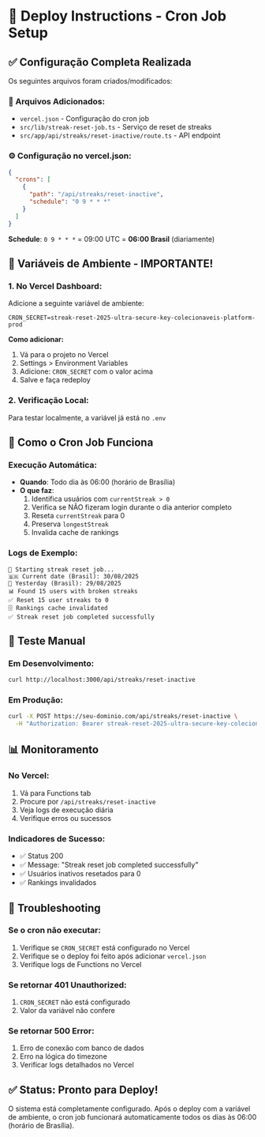 # 🚀 Deploy Instructions - Cron Job Setup

## ✅ Configuração Completa Realizada

Os seguintes arquivos foram criados/modificados:

### 📁 Arquivos Adicionados:
- `vercel.json` - Configuração do cron job
- `src/lib/streak-reset-job.ts` - Serviço de reset de streaks
- `src/app/api/streaks/reset-inactive/route.ts` - API endpoint

### ⚙️ Configuração no vercel.json:
```json
{
  "crons": [
    {
      "path": "/api/streaks/reset-inactive",
      "schedule": "0 9 * * *"
    }
  ]
}
```

**Schedule**: `0 9 * * *` = 09:00 UTC = **06:00 Brasil** (diariamente)

## 🔐 Variáveis de Ambiente - IMPORTANTE!

### 1. No Vercel Dashboard:
Adicione a seguinte variável de ambiente:

```
CRON_SECRET=streak-reset-2025-ultra-secure-key-colecionaveis-platform-prod
```

**Como adicionar:**
1. Vá para o projeto no Vercel
2. Settings > Environment Variables
3. Adicione: `CRON_SECRET` com o valor acima
4. Salve e faça redeploy

### 2. Verificação Local:
Para testar localmente, a variável já está no `.env`

## 🤖 Como o Cron Job Funciona

### Execução Automática:
- **Quando**: Todo dia às 06:00 (horário de Brasília)
- **O que faz**: 
  1. Identifica usuários com `currentStreak > 0`
  2. Verifica se NÃO fizeram login durante o dia anterior completo
  3. Reseta `currentStreak` para 0
  4. Preserva `longestStreak`
  5. Invalida cache de rankings

### Logs de Exemplo:
```
🔄 Starting streak reset job...
🇧🇷 Current date (Brasil): 30/08/2025
📅 Yesterday (Brasil): 29/08/2025
📊 Found 15 users with broken streaks
✅ Reset 15 user streaks to 0
🗄️ Rankings cache invalidated
✅ Streak reset job completed successfully
```

## 🧪 Teste Manual

### Em Desenvolvimento:
```bash
curl http://localhost:3000/api/streaks/reset-inactive
```

### Em Produção:
```bash
curl -X POST https://seu-dominio.com/api/streaks/reset-inactive \
  -H "Authorization: Bearer streak-reset-2025-ultra-secure-key-colecionaveis-platform-prod"
```

## 📊 Monitoramento

### No Vercel:
1. Vá para Functions tab
2. Procure por `/api/streaks/reset-inactive`
3. Veja logs de execução diária
4. Verifique erros ou sucessos

### Indicadores de Sucesso:
- ✅ Status 200
- ✅ Message: "Streak reset job completed successfully" 
- ✅ Usuários inativos resetados para 0
- ✅ Rankings invalidados

## 🚨 Troubleshooting

### Se o cron não executar:
1. Verifique se `CRON_SECRET` está configurado no Vercel
2. Verifique se o deploy foi feito após adicionar `vercel.json`
3. Verifique logs de Functions no Vercel

### Se retornar 401 Unauthorized:
1. `CRON_SECRET` não está configurado
2. Valor da variável não confere

### Se retornar 500 Error:
1. Erro de conexão com banco de dados
2. Erro na lógica do timezone
3. Verificar logs detalhados no Vercel

## ✅ Status: Pronto para Deploy!

O sistema está completamente configurado. Após o deploy com a variável de ambiente, o cron job funcionará automaticamente todos os dias às 06:00 (horário de Brasília).